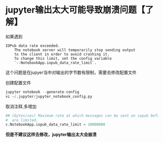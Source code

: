#  jupyter输出太大可能导致崩溃问题【了解】

如果遇到

```
IOPub data rate exceeded.
    The notebook server will temporarily stop sending output
    to the client in order to avoid crashing it.
    To change this limit, set the config variable
    `--NotebookApp.iopub_data_rate_limit`.
```

这个问题是在jupyer当中对输出的字节数有限制，需要去修改配置文件

创建配置文件

```python
jupyter notebook --generate-config
vi ~/.jupyter/jupyter_notebook_config.py
```

取消注释,多增加

```python
## (bytes/sec) Maximum rate at which messages can be sent on iopub before they
#  are limited.
c.NotebookApp.iopub_data_rate_limit = 10000000
```

**但是不建议这样去修改，jupyter输出太大会崩溃**